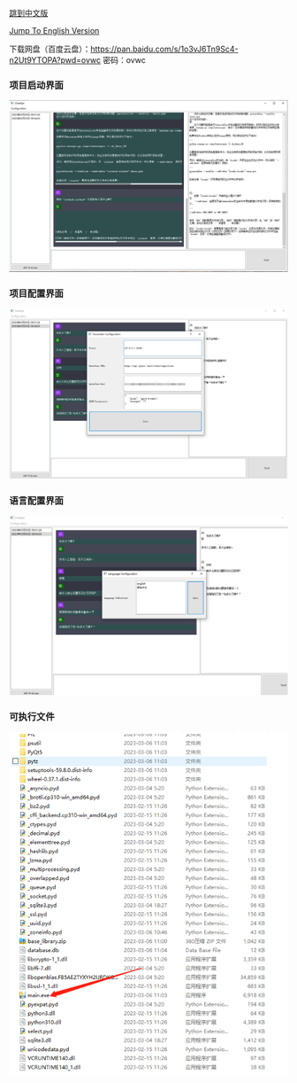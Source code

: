 [跳到中文版](docs/Readme_zh.md)

[Jump To English Version](docs/Readme_en.md)

下载网盘（百度云盘）：https://pan.baidu.com/s/1o3vJ6Tn9Sc4-n2Ut9YTOPA?pwd=ovwc
密码：ovwc

### 项目启动界面

![img.png](docs/img.png)

### 项目配置界面
![img.png](docs/img1.png)

### 语言配置界面
![img.png](docs/img2.png)

### 可执行文件
![img.png](docs/img3.png)